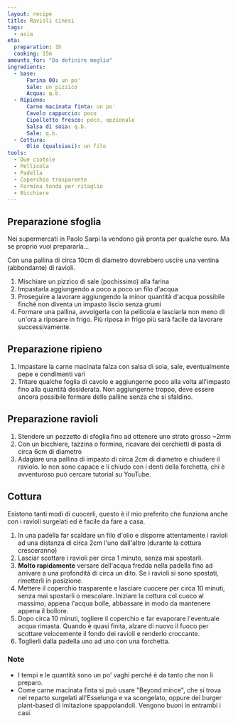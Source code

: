 ```yaml
---
layout: recipe
title: Ravioli cinesi
tags:
  - asia
eta:
  preparation: 1h
  cooking: 15m
amounts_for: "Da definire meglio"
ingredients:
  - base:
      Farina 00: un po'
      Sale: un pizzico
      Acqua: q.b.
  - Ripieno:
      Carne macinata finta: un po'
      Cavolo cappuccio: poco
      Cipollotto fresco: poco, opzionale
      Salsa di soia: q.b.
      Sale: q.b.
  - Cottura:
      Olio (qualsiasi): un filo
tools:
  - Due ciotole
  - Pellicola
  - Padella
  - Coperchio trasparente
  - Formina tonda per ritaglio
  - Bicchiere
---
```


## Preparazione sfoglia

Nei supermercati in Paolo Sarpi la vendono già pronta per qualche euro. Ma se proprio vuoi prepararla...

Con una pallina di circa 10cm di diametro dovrebbero uscire una ventina (abbondante) di ravioli.

1. Mischiare un pizzico di sale (pochissimo) alla farina
2. Impastarla aggiungendo a poco a poco un filo d'acqua
3. Proseguire a lavorare aggiungendo la minor quantità d'acqua possibile finché non diventa un impasto liscio senza
   grumi
4. Formare una pallina, avvolgerla con la pellicola e lasciarla non meno di un'ora a riposare in frigo. Più riposa in
   frigo più sarà facile da lavorare successivamente.

## Preparazione ripieno

1. Impastare la carne macinata falza con salsa di soia, sale, eventualmente pepe e condimenti vari
2. Tritare qualche foglia di cavolo e aggiungerne poco alla volta all'impasto fino alla quantità desiderata. Non
   aggiungerne troppo, deve essere ancora possibile formare delle palline senza che si sfaldino.

## Preparazione ravioli

1. Stendere un pezzetto di sfoglia fino ad ottenere uno strato grosso ~2mm
2. Con un bicchiere, tazzina o formina, ricavare dei cerchietti di pasta di circa 6cm di diametro
3. Adagiare una pallina di impasto di circa 2cm di diametro e chiudere il raviolo. Io non sono capace e li chiudo con i
   denti della forchetta, chi è avventuroso può cercare tutorial su YouTube.

## Cottura

Esistono tanti modi di cuocerli, questo è il mio preferito che funziona anche con i ravioli surgelati ed è facile da
fare a casa.

1. In una padella far scaldare un filo d'olio e disporre attentamente i ravioli ad una distanza di circa 2cm l'uno
   dall'altro (durante la cottura cresceranno)
2. Lasciar scottare i ravioli per circa 1 minuto, senza mai spostarli.
3. **Molto rapidamente** versare dell'acqua fredda nella padella fino ad arrivare a una profondità di circa un dito. Se
   i ravioli si sono spostati, rimetterli in posizione.
4. Mettere il coperchio trasparente e lasciare cuocere per circa 10 minuti, senza mai spostarli o mescolare. Iniziare la
   cottura col cuoco al massimo; appena l'acqua bolle, abbassare in modo da mantenere appena il bollore.
5. Dopo circa 10 minuti, togliere il coperchio e far evaporare l'eventuale acqua rimasta. Quando è quasi finita, alzare
   di nuovo il fuoco per scottare velocemente il fondo dei ravioli e renderlo croccante.
6. Toglierli dalla padella uno ad uno con una forchetta.

### Note

- I tempi e le quantità sono un po' vaghi perché è da tanto che non li preparo.
- Come carne macinata finta si può usare "Beyond mince", che si trova nel reparto surgelati all'Esselunga e va
  scongelato, oppure dei burger plant-based di imitazione spappolandoli. Vengono buoni in entrambi i casi.
